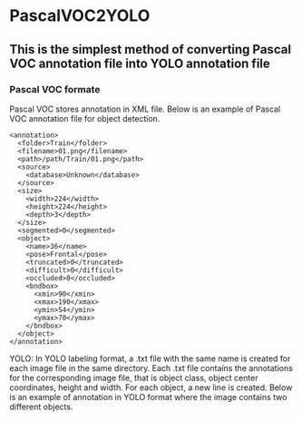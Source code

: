 # PascalVOC2YOLO

## This is the simplest method of converting Pascal VOC annotation file into YOLO annotation file
### Pascal VOC formate
Pascal VOC stores annotation in XML file. Below is an example of Pascal VOC annotation file for object detection.

    <annotation> 
      <folder>Train</folder> 
      <filename>01.png</filename>      
      <path>/path/Train/01.png</path> 
      <source>  
        <database>Unknown</database> 
      </source>
      <size>  
        <width>224</width>  
        <height>224</height>  
        <depth>3</depth>   
      </size> 
      <segmented>0</segmented> 
      <object>  
        <name>36</name>  
        <pose>Frontal</pose>  
        <truncated>0</truncated>  
        <difficult>0</difficult>  
        <occluded>0</occluded>  
        <bndbox>   
          <xmin>90</xmin>   
          <xmax>190</xmax>   
          <ymin>54</ymin>   
          <ymax>70</ymax>  
        </bndbox> 
      </object>
    </annotation>
    
    
YOLO: In YOLO labeling format, a .txt file with the same name is created for each image file in the same directory. Each .txt file contains the annotations for the corresponding image file, that is object class, object center coordinates, height and width.
<object-class> <bb center x> <bb center y> <bb width> <bb height>
For each object, a new line is created.
Below is an example of annotation in YOLO format where the image contains two different objects.
